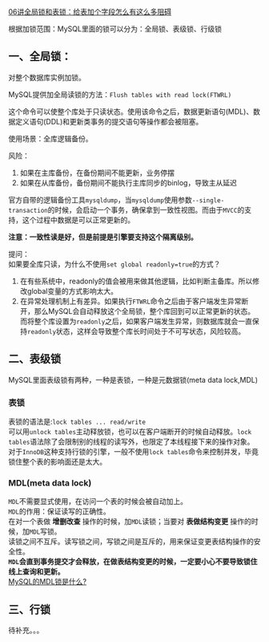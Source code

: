
[06讲全局锁和表锁：给表加个字段怎么有这么多阻碍](https://funnylog.gitee.io/mysql45/06%E8%AE%B2%E5%85%A8%E5%B1%80%E9%94%81%E5%92%8C%E8%A1%A8%E9%94%81%EF%BC%9A%E7%BB%99%E8%A1%A8%E5%8A%A0%E4%B8%AA%E5%AD%97%E6%AE%B5%E6%80%8E%E4%B9%88%E6%9C%89%E8%BF%99%E4%B9%88%E5%A4%9A%E9%98%BB%E7%A2%8D.html)

根据加锁范围：MySQL里面的锁可以分为：全局锁、表级锁、行级锁

## 一、全局锁：
对整个数据库实例加锁。

MySQL提供加全局读锁的方法：`Flush tables with read lock(FTWRL)`

这个命令可以使整个库处于只读状态。使用该命令之后，数据更新语句(MDL)、数据定义语句(DDL)和更新类事务的提交语句等操作都会被阻塞。

使用场景：全库逻辑备份。

风险：
1. 如果在主库备份，在备份期间不能更新，业务停摆
2. 如果在从库备份，备份期间不能执行主库同步的binlog，导致主从延迟

官方自带的逻辑备份工具`mysqldump`，当`mysqldump`使用参数`--single-transaction`的时候，会启动一个事务，确保拿到一致性视图。而由于`MVCC`的支持，这个过程中数据是可以正常更新的。

**注意：一致性读是好，但是前提是引擎要支持这个隔离级别。**

提问：  
如果要全库只读，为什么不使用`set global readonly=true`的方式？
1. 在有些系统中，readonly的值会被用来做其他逻辑，比如判断主备库。所以修改global变量的方式影响太大。
2. 在异常处理机制上有差异。如果执行`FTWRL`命令之后由于客户端发生异常断开，那么MySQL会自动释放这个全局锁，整个库回到可以正常更新的状态。而将整个库设置为`readonly`之后，如果客户端发生异常，则数据库就会一直保持`readonly`状态，这样会导致整个库长时间处于不可写状态，风险较高。

## 二、表级锁
MySQL里面表级锁有两种，一种是表锁，一种是元数据锁(meta data lock,MDL)  

### 表锁
表锁的语法是:`lock tables ... read/write`  
可以用`unlock tables`主动释放锁，也可以在客户端断开的时候自动释放。`lock tables`语法除了会限制别的线程的读写外，也限定了本线程接下来的操作对象。  
对于`InnoDB`这种支持行锁的引擎，一般不使用`lock tables`命令来控制并发，毕竟锁住整个表的影响面还是太大。

### MDL(meta data lock)
`MDL`不需要显式使用，在访问一个表的时候会被自动加上。  
`MDL`的作用：保证读写的正确性。  
在对一个表做 **增删改查** 操作的时候，加`MDL`读锁；当要对 **表做结构变更** 操作的时候，加`MDL`写锁。  
读锁之间不互斥。读写锁之间，写锁之间是互斥的，用来保证变更表结构操作的安全性。  
**`MDL`会直到事务提交才会释放，在做表结构变更的时候，一定要小心不要导致锁住线上查询和更新。**  
[MySQL的MDL锁是什么?](https://github.com/ProgrammerGoGo/document/blob/main/MySQL/MySQL%E7%9A%84MDL%E9%94%81%E6%98%AF%E4%BB%80%E4%B9%88%3F.md)

## 三、行锁
待补充。。。

